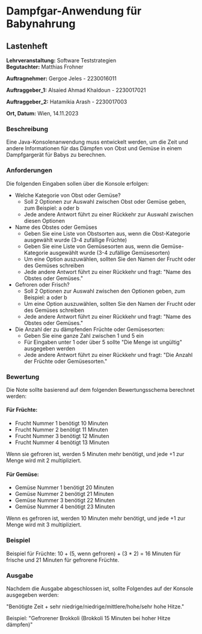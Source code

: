 # Dampfgar-Anwendung für Babynahrung

## Lastenheft

**Lehrveranstaltung:** Software Teststrategien  
**Begutachter:** Matthias Frohner  

**Auftragnehmer:** Gergoe Jeles - 2230016011 

**Auftraggeber_1:** Alsaied Ahmad Khaldoun - 2230017021

**Auftraggeber_2:** Hatamikia Arash - 2230017003

**Ort, Datum:** Wien, 14.11.2023

### Beschreibung

Eine Java-Konsolenanwendung muss entwickelt werden, um die Zeit und andere Informationen für das Dämpfen von Obst und Gemüse in einem Dampfgargerät für Babys zu berechnen.

### Anforderungen

Die folgenden Eingaben sollen über die Konsole erfolgen:

- Welche Kategorie von Obst oder Gemüse?
  - Soll 2 Optionen zur Auswahl zwischen Obst oder Gemüse geben, zum Beispiel: a oder b
  - Jede andere Antwort führt zu einer Rückkehr zur Auswahl zwischen diesen Optionen
- Name des Obstes oder Gemüses
  - Geben Sie eine Liste von Obstsorten aus, wenn die Obst-Kategorie ausgewählt wurde (3-4 zufällige Früchte)
  - Geben Sie eine Liste von Gemüsesorten aus, wenn die Gemüse-Kategorie ausgewählt wurde (3-4 zufällige Gemüsesorten)
  - Um eine Option auszuwählen, sollten Sie den Namen der Frucht oder des Gemüses schreiben
  - Jede andere Antwort führt zu einer Rückkehr und fragt: "Name des Obstes oder Gemüses."
- Gefroren oder Frisch?
  - Soll 2 Optionen zur Auswahl zwischen den Optionen geben, zum Beispiel: a oder b
  - Um eine Option auszuwählen, sollten Sie den Namen der Frucht oder des Gemüses schreiben
  - Jede andere Antwort führt zu einer Rückkehr und fragt: "Name des Obstes oder Gemüses."
- Die Anzahl der zu dämpfenden Früchte oder Gemüsesorten:
  - Geben Sie eine ganze Zahl zwischen 1 und 5 ein
  - Für Eingaben unter 1 oder über 5 sollte "Die Menge ist ungültig" ausgegeben werden
  - Jede andere Antwort führt zu einer Rückkehr und fragt: "Die Anzahl der Früchte oder Gemüsesorten."

### Bewertung

Die Note sollte basierend auf dem folgenden Bewertungsschema berechnet werden:

#### Für Früchte:

- Frucht Nummer 1 benötigt 10 Minuten
- Frucht Nummer 2 benötigt 11 Minuten
- Frucht Nummer 3 benötigt 12 Minuten
- Frucht Nummer 4 benötigt 13 Minuten

Wenn sie gefroren ist, werden 5 Minuten mehr benötigt, und jede +1 zur Menge wird mit 2 multipliziert.

#### Für Gemüse:

- Gemüse Nummer 1 benötigt 20 Minuten
- Gemüse Nummer 2 benötigt 21 Minuten
- Gemüse Nummer 3 benötigt 22 Minuten
- Gemüse Nummer 4 benötigt 23 Minuten

Wenn es gefroren ist, werden 10 Minuten mehr benötigt, und jede +1 zur Menge wird mit 3 multipliziert.

### Beispiel

Beispiel für Früchte: 10 + (5, wenn gefroren) + (3 \* 2) = 16 Minuten für frische und 21 Minuten für gefrorene Früchte.

### Ausgabe

Nachdem die Ausgabe abgeschlossen ist, sollte Folgendes auf der Konsole ausgegeben werden:

"Benötigte Zeit + sehr niedrige/niedrige/mittlere/hohe/sehr hohe Hitze."

Beispiel:
"Gefrorener Brokkoli (Brokkoli 15 Minuten bei hoher Hitze dämpfen)"
